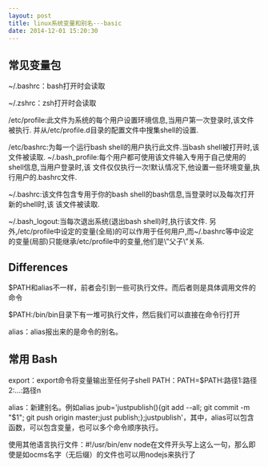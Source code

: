 ```yaml
---
layout: post
title: linux系统变量和别名---basic
date: 2014-12-01 15:20:30
---
```


## 常见变量包

~/.bashrc：bash打开时会读取

~/.zshrc：zsh打开时会读取

/etc/profile:此文件为系统的每个用户设置环境信息,当用户第一次登录时,该文件被执行.
并从/etc/profile.d目录的配置文件中搜集shell的设置.

/etc/bashrc:为每一个运行bash shell的用户执行此文件.当bash shell被打开时,该文件被读取.
~/.bash_profile:每个用户都可使用该文件输入专用于自己使用的shell信息,当用户登录时,该
文件仅仅执行一次!默认情况下,他设置一些环境变量,执行用户的.bashrc文件.

~/.bashrc:该文件包含专用于你的bash shell的bash信息,当登录时以及每次打开新的shell时,该
该文件被读取.

~/.bash_logout:当每次退出系统(退出bash shell)时,执行该文件.
另外,/etc/profile中设定的变量(全局)的可以作用于任何用户,而~/.bashrc等中设定的变量(局部)只能继承/etc/profile中的变量,他们是\”父子\”关系.

## Differences

$PATH和alias不一样，前者会引到一些可执行文件。而后者则是具体调用文件的命令

$PATH:/bin/bin目录下有一堆可执行文件，然后我们可以直接在命令行打开

alias：alias报出来的是命令的别名。

## 常用 Bash

export：export命令将变量输出至任何子shell
PATH：PATH=$PATH:路径1:路径2:...:路径n

alias：新建别名。例如alias jpub='justpublish(){git add --all; git commit -m "$1"; git push origin master;just publish;};justpublish'，其中，alias可以包含函数，可以包含变量，也可以多个命令顺序执行。

使用其他语言执行文件：#!/usr/bin/env node在文件开头写上这么一句，那么即使是如ocms名字（无后缀）的文件也可以用nodejs来执行了